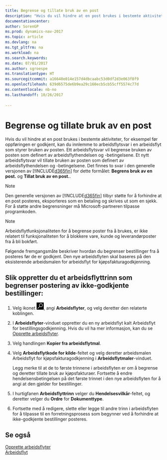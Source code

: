 ```yaml
---
title: Begrense og tillate bruk av en post
description: "Hvis du vil hindre at en post brukes i bestemte aktiviteter, for eksempel før oppføringen er godkjent, kan du innlemme to arbeidsflytsvar i en arbeidsflyt som styrer bruken av posten."
documentationcenter: 
author: SorenGP
ms.prod: dynamics-nav-2017
ms.topic: article
ms.devlang: na
ms.tgt_pltfrm: na
ms.workload: na
ms.search.keywords: 
ms.date: 07/01/2017
ms.author: sgroespe
ms.translationtype: HT
ms.sourcegitcommit: a16640e014e157d4dbcaabc53d0df2d3e063f8f9
ms.openlocfilehash: 639d6575de6b9ea29c160ecb5cb55cff5574c77d
ms.contentlocale: nb-no
ms.lasthandoff: 10/26/2017

---
```

# <a name="how-to-restrict-and-allow-usage-of-a-record"></a>Begrense og tillate bruk av en post
Hvis du vil hindre at en post brukes i bestemte aktiviteter, for eksempel før oppføringen er godkjent, kan du innlemme to arbeidsflytsvar i en arbeidsflyt som styrer bruken av posten. Ett arbeidsflytsvar vil begrense bruken av posten som definert av arbeidsflythendelsen og -betingelsene. Et nytt arbeidsflytsvar vil tillate bruken av posten som definert av arbeidsflythendelsen og -betingelsene. Det finnes to svar i den generelle versjonen av [!INCLUDE[d365fin](includes/d365fin_md.md)] for dette formålet: **Begrens bruk av en post.** og **Tillat bruk av en post.**.

> [!NOTE]  
>  Den generelle versjonen av [!INCLUDE[d365fin](includes/d365fin_md.md)] tilbyr støtte for å forhindre at en post posteres, eksporteres som en betaling og skrives ut som en sjekk. For å støtte andre begrensninger må Microsoft-partneren tilpasse programkoden.  

> [!NOTE]  
>  Arbeidsflytfunksjonaliteten for å begrense poster fra å brukes, er ikke relatert til funksjonaliteten for å blokkere vare, kunde og leverandørposter fra å bli bokført.

Følgende fremgangsmåte beskriver hvordan du begrenser bestillinger fra å posteres før de er godkjent. Den nye arbeidsflyten skal baseres på den eksisterende arbeidsmalen for arbeidsflyt for kjøpsfakturagodkjenning.  

## <a name="to-create-a-workflow-step-that-restricts-posting-of-unapproved-purchase-orders"></a>Slik oppretter du et arbeidsflyttrinn som begrenser postering av ikke-godkjente bestillinger:  
1. Velg ikonet ![Søk etter side eller rapport](media/ui-search/search_small.png "Søk etter side eller rapport"), angi **Arbeidsflyter**, og velg deretter den relaterte koblingen.  
2. I **Arbeidsflyter**-vinduet oppretter du en ny arbeidsflyt kalt Arbeidsflyt for bestillingsgodkjenning. Hvis du vil ha mer informasjon, kan du se [Opprette arbeidsflyter](across-how-to-create-workflows.md).  
3. Velg handlingen **Kopier fra arbeidsflytmal**.  
4. Velg **Arbeidsflytkode for kilde**-feltet og velg deretter arbeidsmalen Arbeidsflyt for kjøpsfakturagodkjenning i **Arbeidsflytmaler**-vinduet.  

     Legg merke til at de to første trinnene i arbeidsflyten er om å begrense og deretter tillate bruk av kjøpsfakturaer. Fortsette å endre hendelsensbetingelsen på det første trinnet i den nye arbeidsflyten for å angi at den gjelder for bestillinger.  
5. I hurtigfanen **Arbeidsflyttrinn** velger du **Hendelsesvilkår**-feltet, og deretter velger du **Ordre** for **Dokumenttype**.  
6. Fortsette med å redigere, slette eller legge til andre trinn i arbeidsflyten for å tilpasse til en forretningsprosess som begynner ved å forhindre at ikke-godkjente bestillinger posteres.  

## <a name="see-also"></a>Se også  
[Opprette arbeidsflyter](across-how-to-create-workflows.md)   
[Arbeidsflyt](across-workflow.md)   

